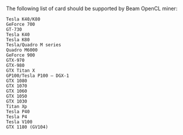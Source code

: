 The following list of card should be supported by Beam OpenCL miner:

```
Tesla K40/K80
GeForce 700
GT-730
Tesla K40
Tesla K80
Tesla/Quadro M series
Quadro M6000
GeForce 900
GTX-970
GTX-980
GTX Titan X
GP100/Tesla P100 – DGX-1
GTX 1080
GTX 1070
GTX 1060
GTX 1050
GTX 1030
Titan Xp
Tesla P40
Tesla P4
Tesla V100
GTX 1180 (GV104)
```